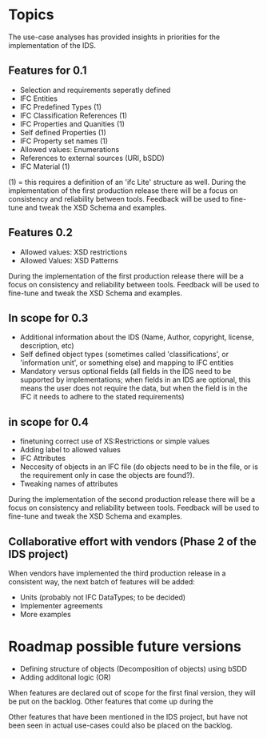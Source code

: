 # Topics

The use-case analyses has provided insights in priorities for the implementation of the IDS.	

## Features for 0.1

 * Selection and requirements seperatly defined
 * IFC Entities
 * IFC Predefined Types (1)
 * IFC Classification References (1)
 * IFC Properties and Quanities (1)
 * Self defined Properties (1)
 * IFC Property set names (1)
 * Allowed values: Enumerations
 * References to external sources (URI, bSDD)
 * IFC Material (1)

(1) = this requires a definition of an 'ifc Lite' structure as well.
During the implementation of the first production release there will be a focus on consistency and reliability between tools.
Feedback will be used to fine-tune and tweak the XSD Schema and examples.

## Features 0.2

 * Allowed values: XSD restrictions
 * Allowed Values: XSD Patterns
 
During the implementation of the first production release there will be a focus on consistency and reliability between tools.
Feedback will be used to fine-tune and tweak the XSD Schema and examples.

## In scope for 0.3 

 * Additional information about the IDS (Name, Author, copyright, license, description, etc)
 * Self defined object types (sometimes called 'classifications', or 'information unit', or something else) and mapping to IFC entities
 * Mandatory versus optional fields (all fields in the IDS need to be supported by implementations; when fields in an IDS are optional, this means the user does not require the data, but when the field is in the IFC it needs to adhere to the stated requirements)
 
## in scope for 0.4
 
 * finetuning correct use of XS:Restrictions or simple values
 * Adding label to allowed values 
 * IFC Attributes
 * Neccesity of objects in an IFC file (do objects need to be in the file, or is the requirement only in case the objects are found?).
 * Tweaking names of attributes

During the implementation of the second production release there will be a focus on consistency and reliability between tools.
Feedback will be used to fine-tune and tweak the XSD Schema and examples.

## Collaborative effort with vendors (Phase 2 of the IDS project)

When vendors have implemented the third production release in a consistent way, the next batch of features will be added:

 * Units (probably not IFC DataTypes; to be decided)
 * Implementer agreements
 * More examples
 
# Roadmap possible future versions

 * Defining structure of objects (Decomposition of objects) using bSDD
 * Adding additonal logic (OR)

When features are declared out of scope for the first final version, they will be put on the backlog.
Other features that come up during the 

Other features that have been mentioned in the IDS project, but have not been seen in actual use-cases could also be placed on the backlog.